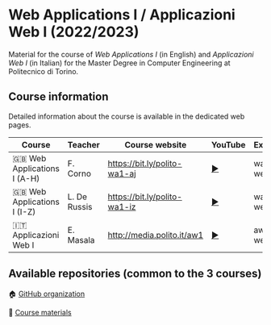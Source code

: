 # Web Applications I / Applicazioni Web I (2022/2023)

Material for the course of _Web Applications I_ (in English) and _Applicazioni Web I_ (in Italian) for the Master Degree in Computer Engineering at Politecnico di Torino.

## Course information

Detailed information about the course is available in the dedicated web pages.

| Course | Teacher | Course website | YouTube | Exercises |
|----------|-------|---------|---------|--------|
| :gb: Web Applications I (A-H)| F. Corno | <https://bit.ly/polito-wa1-aj> | [:arrow_forward:](https://youtube.com/playlist?list=PLqRTLlwsxDL8WgeiSZVJzjEr1f9aHy2gz) | wa1-ai-weeks |
| :gb: Web Applications I (I-Z) |  L. De Russis | <https://bit.ly/polito-wa1-iz> | [:arrow_forward:](https://www.youtube.com/playlist?list=PLs7DWGc_wmwTGEyUzKpqQDaa5TSnhshmp)  | wa1-kz-weeks |
| :it: Applicazioni Web I  | E. Masala | <http://media.polito.it/aw1> | [:arrow_forward:](https://www.youtube.com/playlist?list=PLuZyhAOPm9pPEI67ZU8ghnVmEG6SMhT-Q) | aw1-weeks |

## Available repositories (common to the 3 courses)

:house: [GitHub organization](https://github.com/polito-WA1-AW1-2023)

:blue_book: [Course materials](https://github.com/polito-WA1-AW1-2023/materials)
